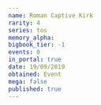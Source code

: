 ```yaml
---
name: Roman Captive Kirk
rarity: 4
series: tos
memory_alpha:
bigbook_tier: -1
events: 0
in_portal: true
date: 19/09/2019
obtained: Event
mega: false
published: true
---
```



